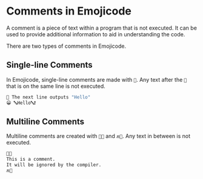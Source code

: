 # Comments in Emojicode

A comment is a piece of text within a program that is not executed. It can be used to provide additional information to aid in understanding the code.

There are two types of comments in Emojicode.

## Single-line Comments

In Emojicode, single-line comments are made with `💭`. Any text after the `💭` that is on the same line is not executed.

```bash
💭 The next line outputs "Hello"
😀 🔤Hello🔤❗️
```
 
## Multiline Comments

Multiline comments are created with `💭🔜` and `🔚💭`. Any text in between is not executed.

```bash
💭🔜
This is a comment.
It will be ignored by the compiler.
🔚💭
```